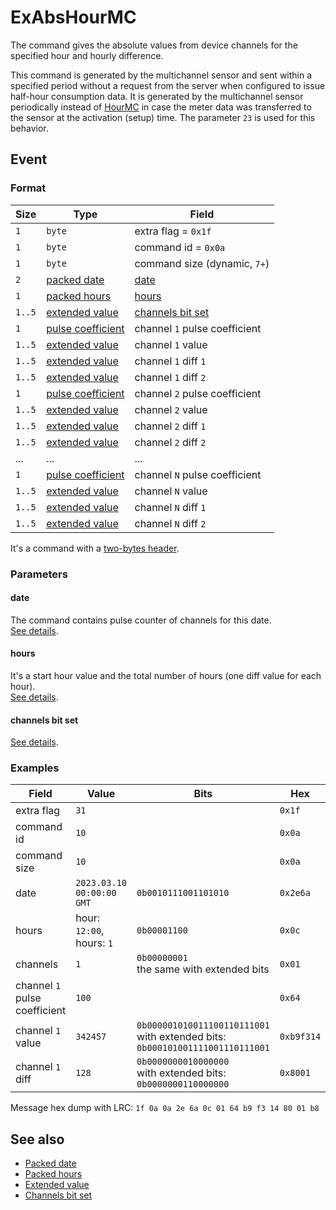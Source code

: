 # ExAbsHourMC

The command gives the absolute values from device channels for the specified hour and hourly difference.

This command is generated by the multichannel sensor and sent within a specified period without a request from the server when configured to issue half-hour consumption data.
It is generated by the multichannel sensor periodically instead of [HourMC](HourMC.md) in case the meter data was transferred to the sensor at the activation (setup) time.
The parameter `23` is used for this behavior.


## Event

### Format

| Size   | Type                                                  | Field                                               |
| ------ | ----------------------------------------------------- | --------------------------------------------------- |
| `1`    | `byte`                                                | extra flag = `0x1f`                                 |
| `1`    | `byte`                                                | command id = `0x0a`                                 |
| `1`    | `byte`                                                | command size (dynamic, `7+`)                        |
| `2`    | [packed date](../../types.md#packed-date)             | [date](#date)                                       |
| `1`    | [packed hours](../../types.md#packed-hours)           | [hours](#hours)                                     |
| `1..5` | [extended value](../../types.md#extended-value)       | [channels bit set](../../types.md#channels-bit-set) |
| `1`    | [pulse coefficient](../../types.md#pulse-coefficient) | channel `1` pulse coefficient                       |
| `1..5` | [extended value](../../types.md#extended-value)       | channel `1` value                                   |
| `1..5` | [extended value](../../types.md#extended-value)       | channel `1` diff `1`                                |
| `1..5` | [extended value](../../types.md#extended-value)       | channel `1` diff `2`                                |
| `1`    | [pulse coefficient](../../types.md#pulse-coefficient) | channel `2` pulse coefficient                       |
| `1..5` | [extended value](../../types.md#extended-value)       | channel `2` value                                   |
| `1..5` | [extended value](../../types.md#extended-value)       | channel `2` diff `1`                                |
| `1..5` | [extended value](../../types.md#extended-value)       | channel `2` diff `2`                                |
| ...    | ...                                                   | ...                                                 |
| `1`    | [pulse coefficient](../../types.md#pulse-coefficient) | channel `N` pulse coefficient                       |
| `1..5` | [extended value](../../types.md#extended-value)       | channel `N` value                                   |
| `1..5` | [extended value](../../types.md#extended-value)       | channel `N` diff `1`                                |
| `1..5` | [extended value](../../types.md#extended-value)       | channel `N` diff `2`                                |

It's a command with a [two-bytes header](../../message.md#command-with-a-two-bytes-header).

### Parameters

#### **date**

The command contains pulse counter of channels for this date.
<br>
[See details](../../types.md#packed-date).

#### **hours**

It's a start hour value and the total number of hours (one diff value for each hour).
<br>
[See details](../../types.md#packed-hours).

#### **channels bit set**

[See details](../../types.md#channels-bit-set).

### Examples

| Field                         | Value                     | Bits                                                                                    | Hex        |
| ----------------------------- | ------------------------- | --------------------------------------------------------------------------------------- | ---------- |
| extra flag                    | `31`                      |                                                                                         | `0x1f`     |
| command id                    | `10`                      |                                                                                         | `0x0a`     |
| command size                  | `10`                      |                                                                                         | `0x0a`     |
| date                          | `2023.03.10 00:00:00 GMT` | `0b0010111001101010`                                                                    | `0x2e6a`   |
| hours                         | hour: `12:00`, hours: `1` | `0b00001100`                                                                            | `0x0c`     |
| channels                      | `1`                       | `0b00000001` <br> the same with extended bits                                           | `0x01`     |
| channel `1` pulse coefficient | `100`                     |                                                                                         | `0x64`     |
| channel `1` value             | `342457`                  | `0b000001010011100110111001` <br> with extended bits: <br> `0b000101001111001110111001` | `0xb9f314` |
| channel `1` diff              | `128`                     | `0b0000000010000000` <br> with extended bits: <br> `0b0000000110000000`                 | `0x8001`   |

Message hex dump with LRC: `1f 0a 0a 2e 6a 0c 01 64 b9 f3 14 80 01 b8`


## See also

* [Packed date](../../types.md#packed-date)
* [Packed hours](../../types.md#packed-hours)
* [Extended value](../../types.md#extended-value)
* [Channels bit set](../../types.md#channels-bit-set)
